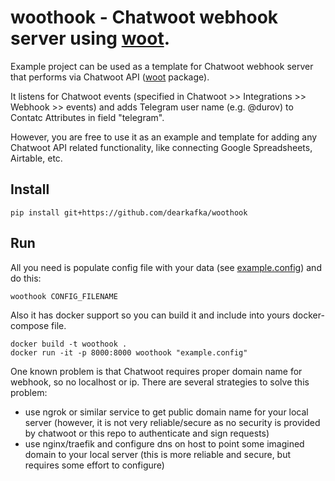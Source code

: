 # woothook - Chatwoot webhook server using [woot](https://github.com/dearkafka/woot).

Example project can be used as a template for Chatwoot webhook server that performs via Chatwoot API ([woot](https://github.com/dearkafka/woot) package).

It listens for Chatwoot events (specified in Chatwoot >> Integrations >> Webhook >> events) and adds Telegram user name (e.g. @durov) to Contatc Attributes in field "telegram".

However, you are free to use it as an example and template for adding any Chatwoot API related functionality, like connecting Google Spreadsheets, Airtable, etc.

## Install

```
pip install git+https://github.com/dearkafka/woothook
```

## Run

All you need is populate config file with your data (see [example.config](./example.config)) and do this:

```
woothook CONFIG_FILENAME
```

Also it has docker support so you can build it and include into yours docker-compose file.

```
docker build -t woothook .
docker run -it -p 8000:8000 woothook "example.config"
```
One known problem is that Chatwoot requires proper domain name for webhook, so no localhost or ip.
There are several strategies to solve this problem:
* use ngrok or similar service to get public domain name for your local server (however, it is not very reliable/secure as no security is provided by chatwoot or this repo to authenticate and sign requests)
* use nginx/traefik and configure dns on host to point some imagined domain to your local server (this is more reliable and secure, but requires some effort to configure)
